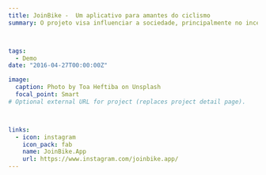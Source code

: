 ```yaml
---
title: JoinBike -  Um aplicativo para amantes do ciclismo
summary: O projeto visa influenciar a sociedade, principalmente no incentivo a atividades esportivas, tendo como objetivo a criação de umaplicativo para auxilio na prática da modalidade de ciclismo que poderá motivar mais pessoas a assumirem uma vida mais ativa e,consequentemente, saudável. Além disso, o aplicativo também poderá trazer uma maior segurança para os que já tem o ciclismo comoprática constante, na medida em que juntamente com mais pessoas todos os possíveis riscos de se pedalar, tais como assaltos, acidentes,perda de localização, problemas mecânicos, entre outros, poderão diminuir drasticamente. O aluno responsável pelo projeto seráselecionado a partir do curso Técnico em Administração Integrado ao Ensino Médio, tendo a oportunidade de aplicar os conhecimentosadquiridos em sala de aula através da prática, em um projeto do estilo Startup, visando simultaneamente a inovação, o impacto social e olucro que, assim como em outras redes sociais, viria através de propagandas dentro da plataforma de aplicativos disponibilizados. <br/> <br/>🏆 CONQUISTAS 🏆 <br/> <br/>🌎 Internacionais 🌎 <br/> 1° projeto da história da cidade de Colombo(PR) a ser selecionado para ser apresentado nas universidades de Harvard e M.I.T.(EUA) <br/><br/> Único projeto paranaense selecionado pelo governo americano para ser desenvolvido por 1 mês nos EUA no programa Jovens Embaixadores <br/> <br/> Único projeto da América do Sul selecionado como “Destaque de Sustentabilidade” na premiação global ‘The Earth Prize’. <br/> <br/>🇧🇷 Nacionais 🇧🇷 <br/> 1° lugar dentre projetos de todo o estado no programa PRADI em 2021 <br/><br/> 1° projeto selecionado para a nova incubadora no Campus Colombo <br/><br/> Pedido de “Registro de Programa de Computador” aprovado junto ao INPI <br/><br/> Parceria fechada com o SEBRAE para receber uma mentoria de negócios totalmente gratuita <br/><br/> 1° colocado do Brasil no maior evento de divulgação científica da América Latina, com direito a nota máxima do MEC!



tags:
  - Demo
date: "2016-04-27T00:00:00Z"

image:
  caption: Photo by Toa Heftiba on Unsplash
  focal_point: Smart
# Optional external URL for project (replaces project detail page).



links:
  - icon: instagram
    icon_pack: fab
    name: JoinBike.App
    url: https://www.instagram.com/joinbike.app/
---
```

